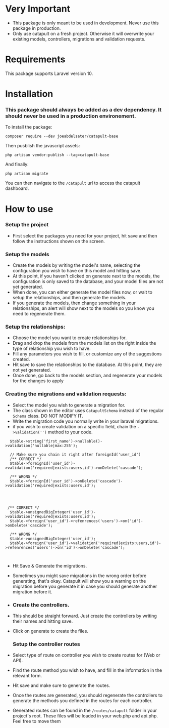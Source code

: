# Very Important
- This package is only meant to be used in development. Never use this package in production.
- Only use catapult on a fresh project. Otherwise it will overwrite your existing models, controllers, migrations and validation requests.


# Requirements
This package supports Laravel version 10.

# Installation

### This package should always be added as a dev dependency. It should never be used in a production environement.

To install the package:

```
composer require --dev joeabdelsater/catapult-base
```

Then pusblish the javascript assets:
```
php artisan vendor:publish --tag=catapult-base
```

And finally:

```
php artisan migrate
```

You can then navigate to the ```/catapult``` url to access the catapult dashboard.

# How to use

### Setup the project
- First select the packages you need for your project, hit save and then follow the instructions shown on the screen.

### Setup the models
- Create the models by writing the model's name, selecting the configuration you wish to have on this model and hitting save.
- At this point, if you haven't clicked on generate next to the models, the configuration is only saved to the database, and your model files are not yet generated.
- When done, you can either generate the model files now, or wait to setup the relationships, and then generate the models.
- If you generate the models, then change something in your relationships, an alert will show next to the models so you know you need to regenerate them.

### Setup the relationships:
- Choose the model you want to create relationships for.
- Drag and drop the models from the models list on the right inside the type of relationship you wish to have.
- Fill any parameters you wish to fill, or customize any of the suggestions created.
- Hit save to save the relationships to the database. At this point, they are not yet generated.
- Once done, go back to the models section, and regenerate your models for the changes to apply

### Creating the migrations and validation requests:
- Select the model you wish to generate a migration for.
- The class shown in the editor uses ```CatapultSchema``` instead of the regular ```Schema``` class. DO NOT MODIFY IT.
- Write the migration code you normally write in your laravel migrations.
- if you wish to create validation on a specific field, chain the `->validation('')` method to your code.

```
  $table->string('first_name')->nullable()->validation('nullable|max:255');

  // Make sure you chain it right after foreignId('user_id')
  /** CORRECT */
  $table->foreignId('user_id')->validation('required|exists:users,id')->onDelete('cascade');

  /** WRONG */
  $table->foreignId('user_id')->onDelete('cascade')->validation('required|exists:users,id');




 /** CORRECT */
  $table->unsignedBigInteger('user_id')->validation('required|exists:users,id'); 
  $table->foreign('user_id')->refenrences('users')->on('id')->onDelete('cascade');

  /** WRONG */
  $table->unsignedBigInteger('user_id'); 
  $table->foreign('user_id')->validation('required|exists:users,id')->refenrences('users')->on('id')->onDelete('cascade');

  
```

- Hit Save & Generate the migrations.
- Sometimes you might save migrations in the wrong order before generating, that's okay. Catapult will show you a warning on the migration before you generate it in case you should generate another migration before it.


- ### Create the controllers.
- This should be straight forward. Just create the controllers by writing their names and hitting save.
- Click on generate to create the files.

  ### Setup the controller routes
- Select type of route on controller you wish to create routes for (Web or API). 
- Find the route method you wish to have, and fill in the information in the relevant form.
- Hit save and make sure to generate the routes.
- Once the routes are generated, you should regenerate the controllers to generate the methods you defined in the routes for each controller.
- Generated routes can be found in the ```/routes/catapult``` folder in your project's root. These files will be loaded in your web.php and api.php. Feel free to move them 
